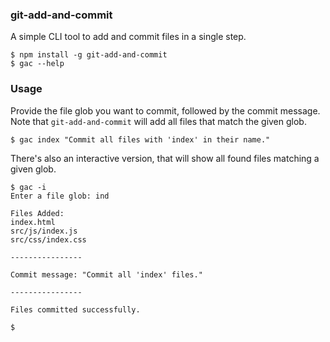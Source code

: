 ### git-add-and-commit
A simple CLI tool to add and commit files in a single step.

```shell
$ npm install -g git-add-and-commit
$ gac --help
```

### Usage
Provide the file glob you want to commit, followed by the commit message. Note
that `git-add-and-commit` will add all files that match the given glob.

```shell
$ gac index "Commit all files with 'index' in their name."
```
There's also an interactive version, that will show all found files matching a
given glob.

```shell
$ gac -i
Enter a file glob: ind

Files Added:
index.html
src/js/index.js
src/css/index.css

----------------

Commit message: "Commit all 'index' files."

----------------

Files committed successfully.

$
```
